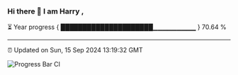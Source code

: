 ### Hi there 👋 I am Harry , 

⏳ Year progress { █████████████████████▁▁▁▁▁▁▁▁▁ } 70.64 %

---

⏰ Updated on Sun, 15 Sep 2024 13:19:32 GMT

![Progress Bar CI](https://github.com/duykhang68/duykhang68/workflows/Progress%20Bar%20CI/badge.svg)
